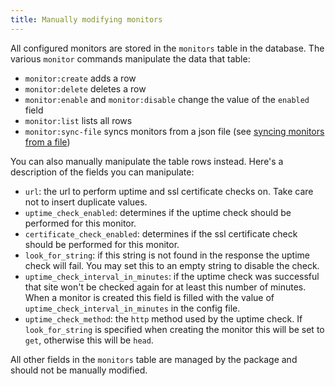 ```yaml
---
title: Manually modifying monitors
---
```


All configured monitors are stored in the `monitors` table in the database. The various `monitor` commands manipulate the data that table:
 
 - `monitor:create` adds a row
 - `monitor:delete` deletes a row
 - `monitor:enable` and `monitor:disable` change the value of the `enabled` field
 - `monitor:list` lists all rows
 - `monitor:sync-file` syncs monitors from a json file (see [syncing monitors from a file](https://docs.spatie.be/laravel-uptime-monitor/v2/advanced-usage/syncing-monitors-from-a-file))
 
You can also manually manipulate the table rows instead. Here's a description of the fields you can manipulate:
 
 - `url`: the url to perform uptime and ssl certificate checks on. Take care not to insert duplicate values.
 - `uptime_check_enabled`: determines if the uptime check should be performed for this monitor.
 - `certificate_check_enabled`: determines if the ssl certificate check should be performed for this monitor.
 - `look_for_string`: if this string is not found in the response the uptime check will fail. You may set this to an empty string to disable the check.
 - `uptime_check_interval_in_minutes`: if the uptime check was successful that site won't be checked again for at least this number of minutes. When a monitor is created this field is filled with the value of `uptime_check_interval_in_minutes` in the config file.
 - `uptime_check_method`: the `http` method used by the uptime check. If `look_for_string` is specified when creating the monitor this will be set to `get`, otherwise this will be `head`.

 All other fields in the `monitors` table are managed by the package and should not be manually modified.
 
